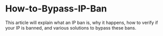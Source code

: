 # How-to-Bypass-IP-Ban
This article will explain what an IP ban is, why it happens, how to verify if your IP is banned, and various solutions to bypass these bans.
